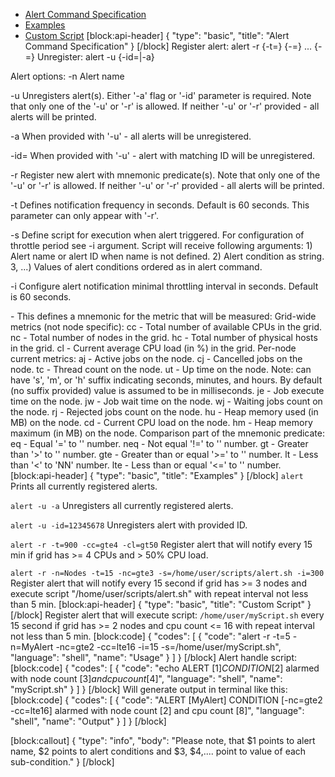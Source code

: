 * [Alert Command Specification](#alert-command-specification)
* [Examples](#examples)
* [Custom Script](#custom-script)
[block:api-header]
{
  "type": "basic",
  "title": "Alert Command Specification"
}
[/block]
Register alert: alert -r {-t=<sec>} {-<metric>=<condition><value>} ... {-<metric>=<condition><value>}
Unregister: alert -u {-id=<alert-id>|-a}

Alert options:
  -n 
      Alert name    
    
  -u
      Unregisters alert(s). Either '-a' flag or '-id' parameter is required.
      Note that only one of the '-u' or '-r' is allowed.
      If neither '-u' or '-r' provided - all alerts will be printed.
    
  -a
      When provided with '-u' - all alerts will be unregistered.
    
  -id=<alert-id>
      When provided with '-u' - alert with matching ID will be unregistered.
    
  -r
      Register new alert with mnemonic predicate(s).
      Note that only one of the '-u' or '-r' is allowed.
      If neither '-u' or '-r' provided - all alerts will be printed.
    
  -t
      Defines notification frequency in seconds. Default is 60 seconds.
      This parameter can only appear with '-r'.
    
  -s
      Define script for execution when alert triggered.
      For configuration of throttle period see -i argument.
      Script will receive following arguments:
      1) Alert name or alert ID when name is not defined.
      2) Alert condition as string.
      3, ...) Values of alert conditions ordered as in alert command.
    
  -i
       Configure alert notification minimal throttling interval in seconds. Default is 60 seconds.
 
   -<metric>
      This defines a mnemonic for the metric that will be measured:
      Grid-wide metrics (not node specific):
         cc - Total number of available CPUs in the grid.
         nc - Total number of nodes in the grid.
         hc - Total number of physical hosts in the grid.
         cl - Current average CPU load (in %) in the grid.
      Per-node current metrics:
         aj - Active jobs on the node.
         cj - Cancelled jobs on the node.
         tc - Thread count on the node.
         ut - Up time on the node.
      Note: <num> can have 's', 'm', or 'h' suffix indicating seconds, minutes, and hours.
      By default (no suffix provided) value is assumed to be in milliseconds.
         je - Job execute time on the node.
         jw - Job wait time on the node.
         wj - Waiting jobs count on the node.
         rj - Rejected jobs count on the node.
         hu - Heap memory used (in MB) on the node.
         cd - Current CPU load on the node.
         hm - Heap memory maximum (in MB) on the node.
  <condition>
      Comparison part of the mnemonic predicate:
         eq - Equal '=' to '<value>' number.
         neq - Not equal '!=' to '<value>' number.
         gt - Greater than '>' to '<value>' number.
         gte - Greater than or equal '>=' to '<value>' number.
         lt - Less than '<' to 'NN' number.
         lte - Less than or equal '<=' to '<value>' number.
[block:api-header]
{
  "type": "basic",
  "title": "Examples"
}
[/block]
```alert```
   Prints all currently registered alerts.
    
```alert -u -a```
   Unregisters all currently registered alerts.
    
```alert -u -id=12345678```
   Unregisters alert with provided ID.
    
```alert -r -t=900 -cc=gte4 -cl=gt50```
   Register alert that will notify every 15 min if grid has >= 4 CPUs and > 50% CPU load.

```alert -r -n=Nodes -t=15 -nc=gte3 -s=/home/user/scripts/alert.sh -i=300```
   Register alert that will notify every 15 second if grid has >= 3 nodes and execute script "/home/user/scripts/alert.sh" with repeat interval not less than 5 min.
[block:api-header]
{
  "type": "basic",
  "title": "Custom Script"
}
[/block]
Register alert that will execute script: ```/home/user/myScript.sh``` every 15 second if grid has >= 2 nodes and cpu count <= 16 with repeat interval not less than 5 min.
[block:code]
{
  "codes": [
    {
      "code": "alert -r -t=5 -n=MyAlert -nc=gte2 -cc=lte16 -i=15 -s=/home/user/myScript.sh",
      "language": "shell",
      "name": "Usage"
    }
  ]
}
[/block]
Alert handle script:
[block:code]
{
  "codes": [
    {
      "code": "echo ALERT [$1] CONDITION [$2] alarmed with node count [$3] and cpu count [$4]",
      "language": "shell",
      "name": "myScript.sh"
    }
  ]
}
[/block]
Will generate output in terminal like this:
[block:code]
{
  "codes": [
    {
      "code": "ALERT [MyAlert] CONDITION [-nc=gte2 -cc=lte16] alarmed with node count [2] and cpu count [8]",
      "language": "shell",
      "name": "Output"
    }
  ]
}
[/block]

[block:callout]
{
  "type": "info",
  "body": "Please note, that $1 points to alert name, $2 points to alert conditions and $3, $4,.... point to value of each sub-condition."
}
[/block]